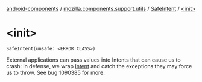 [android-components](../../index.md) / [mozilla.components.support.utils](../index.md) / [SafeIntent](index.md) / [&lt;init&gt;](./-init-.md)

# &lt;init&gt;

`SafeIntent(unsafe: <ERROR CLASS>)`

External applications can pass values into Intents that can cause us to crash: in defense,
we wrap [Intent](#) and catch the exceptions they may force us to throw. See bug 1090385
for more.

